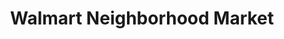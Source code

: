 ---
title: "Walmart Neighborhood Market"
url: /bakersfield/walmart-neighborhood-market-north-chester/
shop: Supermarkt
---